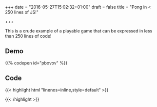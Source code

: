 +++
date = "2016-05-27T15:02:32+01:00"
draft = false
title = "Pong in < 250 lines of JS!"

+++

This is a crude example of a playable game that can be expressed in less than 250 lines of code!

## Demo

{{% codepen id="pbovov" %}}

## Code

{{< highlight html "linenos=inline,style=default" >}}
<!DOCTYPE html>
<html>
<body>
  <canvas id="game"> </canvas>
  <script type="text/javascript">
    var game = (function() {
      var Width = 800, Height = 450;
      var canvas = document.getElementById("game");
      var FPS = 1000 / 60;
      canvas.width = Width;
      canvas.height = Height;
      canvas.setAttribute('tabindex', 1);
      var ctx = canvas.getContext("2d");

      var BG = {
        Color: '#333',
        Paint: function() {
          ctx.fillStyle = this.Color;
          ctx.fillRect(0, 0, Width, Height);
        }
      };

      var Ball = { Radius: 5, Color: '#999', X: 0, Y: 0, VelX: 0, VelY: 0 };
      Ball.Paint = function() {
        ctx.beginPath();
        ctx.fillStyle = this.Color;
        ctx.arc(this.X, this.Y, this.Radius, 0, Math.PI * 2, false);
        ctx.fill();
        this.Update();
      };
      Ball.Update = function() {
        this.X += this.VelX;
        this.Y += this.VelY;
      };
      Ball.Reset = function() {
        this.X = Width / 2;
        this.Y = Height / 2;
        this.VelX = (!!Math.round(Math.random() * 1) ? 1.5 : -1.5);
        this.VelY = (!!Math.round(Math.random() * 1) ? 1.5 : -1.5);
      };

      function Paddle(position) {
        this.Color = '#999';
        this.Width = 5;
        this.Height = 100;
        this.X = 0;
        this.Y = Height / 2 - this.Height / 2;
        this.Score = 0;
        if (position == 'left')
          this.X = 0;
        else this.X = Width - this.Width;
        this.Paint = function() {
          ctx.fillStyle = this.Color;
          ctx.fillRect(this.X, this.Y, this.Width, this.Height);
          ctx.fillStyle = this.Color;
          ctx.font = "normal 10pt Calibri";
          if (position == 'left') {
            ctx.textAlign = "left";
            ctx.fillText("score: " + Player.Score, 10, 10);
          } else {
            ctx.textAlign = "right";
            ctx.fillText("score: " + Computer.Score, Width - 10, 10);
          }
        };
        this.IsCollision = function() {
          if (Ball.X - Ball.Radius > this.Width + this.X || this.X > Ball.Radius * 2 + Ball.X - Ball.Radius)
            return false;
          if (Ball.Y - Ball.Radius > this.Height + this.Y || this.Y > Ball.Radius * 2 + Ball.Y - Ball.Radius)
            return false;
          return true;
        };
      };

      window.requestAnimFrame = (function() {
        return window.requestAnimationFrame || window.webkitRequestAnimationFrame || window.mozRequestAnimationFrame || window.oRequestAnimationFrame || window.msRequestAnimationFrame || function(callback) {
          return window.setTimeout(callback, FPS);
        };
      })();
      window.cancelRequestAnimFrame = (function() {
        return window.cancelAnimationFrame || window.webkitCancelRequestAnimationFrame || window.mozCancelRequestAnimationFrame || window.oCancelRequestAnimationFrame || window.msCancelRequestAnimationFrame || clearTimeout
      })();

      var Computer = new Paddle();
      var Player = new Paddle('left');

      function Paint() {
        ctx.beginPath();
        BG.Paint();
        Computer.Paint();
        Player.Paint();
        Ball.Paint();
      }

      function MouseMove(e) {
        Player.Y = e.pageY - Player.Height / 2;
      }
      canvas.addEventListener("mousemove", MouseMove, true);

      function Loop() {
        init = requestAnimFrame(Loop);
        Paint();
        if (Player.IsCollision() || Computer.IsCollision()) {
          Ball.VelX = Ball.VelX * -1;
          Ball.VelX += (Ball.VelX > 0 ? 0.5 : -0.5);
          if (Math.abs(Ball.VelX) > Ball.Radius * 1.5)
            Ball.VelX = (Ball.VelX > 0 ? Ball.Radius * 1.5 : Ball.Radius * -1.5);
        }
        if (Ball.Y - Ball.Radius < 0 || Ball.Y + Ball.Radius > Height)
          Ball.VelY = Ball.VelY * -1;
        if (Ball.X - Ball.Radius <= 0) {
          Computer.Score++;
          Ball.Reset();
        } else if (Ball.X + Ball.Radius > Width) {
          Player.Score++;
          Ball.Reset();
        }
        if (Computer.Score === 10)
          GameOver(false);
        else if (Player.Score === 10)
          GameOver(true);
        Computer.Y = (Computer.Y + Computer.Height / 2 < Ball.Y ? Computer.Y + Computer.Vel : Computer.Y - Computer.Vel);
      };

      function GameOver(win) {
        cancelRequestAnimFrame(init);
        BG.Paint();
        ctx.fillStyle = "#999";
        ctx.font = "bold 40px Calibri";
        ctx.textAlign = "center";
        ctx.fillText((win ? "YOU WON!" : "GAME OVER"), Width / 2, Height / 2);
        ctx.font = "normal 16px Calibri";
        ctx.fillText("refresh to replay", Width / 2, Height / 2 + 20);
      }
      return {
        Start: function() {
          Ball.Reset();
          Player.Score = 0;
          Computer.Score = 0;
          Computer.Vel = 1.25;
          Loop();
        }
      };
    })();
    game.Start();
  </script>
</body>
</html>
{{< /highlight >}}
